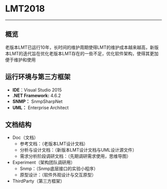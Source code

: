 # LMT2018
---
## 概览
老版本LMT已运行10年，长时间的维护周期使得LMT的维护成本越来越高，新版本LMT的迭代旨在优化老版本LMT存在的一些不足，优化软件架构，使得其更加便于维护和使用

## 运行环境与第三方框架
- **IDE**：Visual Studio 2015
- **.NET Framework:** 4.6.2
- **SNMP：** SnmpSharpNet
- **UML：** Enterprise Architect


## 文档结构
- Doc（文档）
	- 参考文档：（老版本LMT设计文档）
	- 分析与设计文档：（新版本LMT设计文档与UML设计源文件）
	- 需求分析阶段调研文档：（先期调研需求使用，思维导图）
- Experiment（架构团队调研用）
	- Snmp：（Snmp底层接口的实验小程序）
	- 原型设计：（软件外观设计与交互原型）
- ThirdParty（第三方框架）